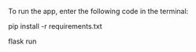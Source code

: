 To run the app, enter the following code in the terminal:

pip install -r requirements.txt

flask run
